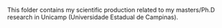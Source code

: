 This folder contains my scientific production related to my masters/Ph.D research in Unicamp (Universidade Estadual de Campinas).
